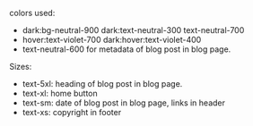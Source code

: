 colors used: 

- dark:bg-neutral-900 dark:text-neutral-300 text-neutral-700
- hover:text-violet-700 dark:hover:text-violet-400
- text-neutral-600 for metadata of blog post in blog page.

Sizes:
- text-5xl: heading of blog post in blog page.
- text-xl: home button
- text-sm: date of blog post in blog page, links in header
- text-xs: copyright in footer
